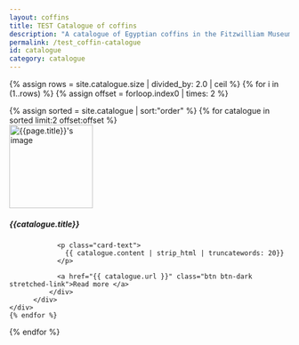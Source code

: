 ```yaml
---
layout: coffins
title: TEST Catalogue of coffins
description: "A catalogue of Egyptian coffins in the Fitzwilliam Museum"
permalink: /test_coffin-catalogue
id: catalogue
category: catalogue
---
```

{% assign rows = site.catalogue.size | divided_by: 2.0 | ceil %}
{% for i in (1..rows) %}
  {% assign offset = forloop.index0 | times: 2 %}
  <div class="row">
  {% assign sorted = site.catalogue | sort:"order" %}
  {% for catalogue in sorted limit:2 offset:offset %}
     <div class="col-md-6 mt-3">
          <div class="card h-100">
              <div class="card-body">
              <img class="align-self-center mr-3 rounded-circle float-right thumb-post" src="{{catalogue.image}}"
                             alt="{{page.title}}'s image" height="150" width="150">
                <h5 class="card-title">{{catalogue.title}}</h5>

                <p class="card-text">
                  {{ catalogue.content | strip_html | truncatewords: 20}}
                </p>

                <a href="{{ catalogue.url }}" class="btn btn-dark stretched-link">Read more </a>
              </div>
          </div>
    </div>
    {% endfor %}
  </div>
{% endfor %}
